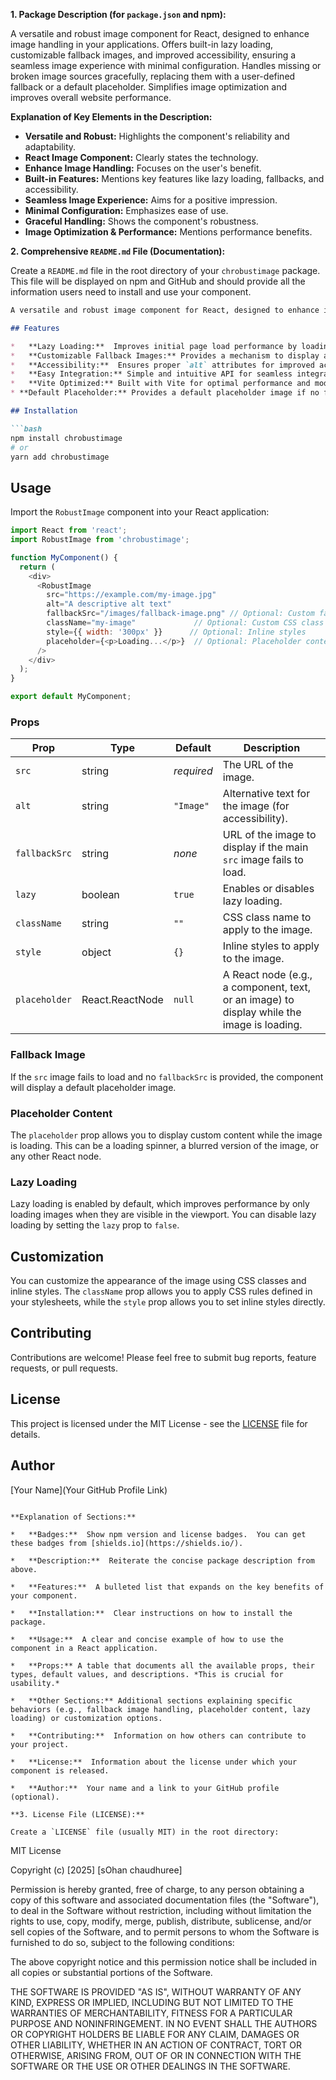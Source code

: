 **1. Package Description (for `package.json` and npm):**


A versatile and robust image component for React, designed to enhance image handling in your applications. Offers built-in lazy loading, customizable fallback images, and improved accessibility, ensuring a seamless image experience with minimal configuration.  Handles missing or broken image sources gracefully, replacing them with a user-defined fallback or a default placeholder. Simplifies image optimization and improves overall website performance.

**Explanation of Key Elements in the Description:**

*   **Versatile and Robust:** Highlights the component's reliability and adaptability.
*   **React Image Component:** Clearly states the technology.
*   **Enhance Image Handling:** Focuses on the user's benefit.
*   **Built-in Features:** Mentions key features like lazy loading, fallbacks, and accessibility.
*   **Seamless Image Experience:** Aims for a positive impression.
*   **Minimal Configuration:** Emphasizes ease of use.
*   **Graceful Handling:** Shows the component's robustness.
*   **Image Optimization & Performance:**  Mentions performance benefits.

**2. Comprehensive `README.md` File (Documentation):**

Create a `README.md` file in the root directory of your `chrobustimage` package. This file will be displayed on npm and GitHub and should provide all the information users need to install and use your component.

```markdown
A versatile and robust image component for React, designed to enhance image handling in your applications. Offers built-in lazy loading, customizable fallback images, and improved accessibility, ensuring a seamless image experience with minimal configuration. Handles missing or broken image sources gracefully, replacing them with a user-defined fallback or a default placeholder. Simplifies image optimization and improves overall website performance.

## Features

*   **Lazy Loading:**  Improves initial page load performance by loading images only when they enter the viewport.
*   **Customizable Fallback Images:** Provides a mechanism to display a placeholder image if the original image fails to load.
*   **Accessibility:**  Ensures proper `alt` attributes for improved accessibility.
*   **Easy Integration:** Simple and intuitive API for seamless integration into React projects.
*   **Vite Optimized:** Built with Vite for optimal performance and modern build tooling.
* **Default Placeholder:** Provides a default placeholder image if no fallback is specified.

## Installation

```bash
npm install chrobustimage
# or
yarn add chrobustimage
```

## Usage

Import the `RobustImage` component into your React application:

```javascript
import React from 'react';
import RobustImage from 'chrobustimage';

function MyComponent() {
  return (
    <div>
      <RobustImage
        src="https://example.com/my-image.jpg"
        alt="A descriptive alt text"
        fallbackSrc="/images/fallback-image.png" // Optional: Custom fallback image
        className="my-image"             // Optional: Custom CSS class
        style={{ width: '300px' }}      // Optional: Inline styles
        placeholder={<p>Loading...</p>}  // Optional: Placeholder content
      />
    </div>
  );
}

export default MyComponent;
```

### Props

| Prop        | Type   | Default | Description                                                                                |
| ----------- | ------ | ------- | ------------------------------------------------------------------------------------------ |
| `src`       | string | *required*| The URL of the image.                                                                    |
| `alt`       | string | `"Image"`|  Alternative text for the image (for accessibility).                                      |
| `fallbackSrc` | string | *none*  | URL of the image to display if the main `src` image fails to load.                        |
| `lazy`      | boolean| `true` |  Enables or disables lazy loading.                                                         |
| `className` | string | `""`    |  CSS class name to apply to the image.                                                    |
| `style`     | object | `{}`    |  Inline styles to apply to the image.                                                       |
| `placeholder` | React.ReactNode | `null` |  A React node (e.g., a component, text, or an image) to display while the image is loading.|

### Fallback Image

If the `src` image fails to load and no `fallbackSrc` is provided, the component will display a default placeholder image.

### Placeholder Content

The `placeholder` prop allows you to display custom content while the image is loading. This can be a loading spinner, a blurred version of the image, or any other React node.

### Lazy Loading

Lazy loading is enabled by default, which improves performance by only loading images when they are visible in the viewport. You can disable lazy loading by setting the `lazy` prop to `false`.

## Customization

You can customize the appearance of the image using CSS classes and inline styles.  The `className` prop allows you to apply CSS rules defined in your stylesheets, while the `style` prop allows you to set inline styles directly.

## Contributing

Contributions are welcome! Please feel free to submit bug reports, feature requests, or pull requests.

## License

This project is licensed under the MIT License - see the [LICENSE](LICENSE) file for details.

## Author

[Your Name](Your GitHub Profile Link)

```

**Explanation of Sections:**

*   **Badges:**  Show npm version and license badges.  You can get these badges from [shields.io](https://shields.io/).

*   **Description:**  Reiterate the concise package description from above.

*   **Features:**  A bulleted list that expands on the key benefits of your component.

*   **Installation:**  Clear instructions on how to install the package.

*   **Usage:**  A clear and concise example of how to use the component in a React application.

*   **Props:** A table that documents all the available props, their types, default values, and descriptions. *This is crucial for usability.*

*   **Other Sections:** Additional sections explaining specific behaviors (e.g., fallback image handling, placeholder content, lazy loading) or customization options.

*   **Contributing:**  Information on how others can contribute to your project.

*   **License:**  Information about the license under which your component is released.

*   **Author:**  Your name and a link to your GitHub profile (optional).

**3. License File (LICENSE):**

Create a `LICENSE` file (usually MIT) in the root directory:

```
MIT License

Copyright (c) [2025] [sOhan chaudhuree]

Permission is hereby granted, free of charge, to any person obtaining a copy
of this software and associated documentation files (the "Software"), to deal
in the Software without restriction, including without limitation the rights
to use, copy, modify, merge, publish, distribute, sublicense, and/or sell
copies of the Software, and to permit persons to whom the Software is
furnished to do so, subject to the following conditions:

The above copyright notice and this permission notice shall be included in all
copies or substantial portions of the Software.

THE SOFTWARE IS PROVIDED "AS IS", WITHOUT WARRANTY OF ANY KIND, EXPRESS OR
IMPLIED, INCLUDING BUT NOT LIMITED TO THE WARRANTIES OF MERCHANTABILITY,
FITNESS FOR A PARTICULAR PURPOSE AND NONINFRINGEMENT. IN NO EVENT SHALL THE
AUTHORS OR COPYRIGHT HOLDERS BE LIABLE FOR ANY CLAIM, DAMAGES OR OTHER
LIABILITY, WHETHER IN AN ACTION OF CONTRACT, TORT OR OTHERWISE, ARISING FROM,
OUT OF OR IN CONNECTION WITH THE SOFTWARE OR THE USE OR OTHER DEALINGS IN THE
SOFTWARE.
```
